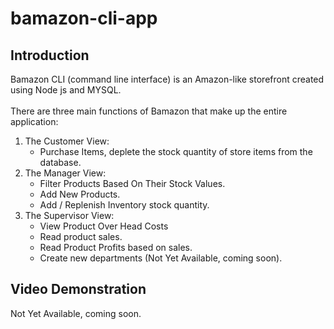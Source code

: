 # bamazon-cli-app

## Introduction
Bamazon CLI (command line interface) is an Amazon-like storefront created using Node js and MYSQL.<br>
<br>
There are three main functions of Bamazon that make up the entire application:
1. The Customer View:
   * Purchase Items, deplete the stock quantity of store items from the database.
2. The Manager View:
   * Filter Products Based On Their Stock Values.
   * Add New Products.
   * Add / Replenish Inventory stock quantity.
3. The Supervisor View:
   * View Product Over Head Costs
   * Read product sales.
   * Read Product Profits based on sales.
   * Create new departments (Not Yet Available, coming soon).


## Video Demonstration
Not Yet Available, coming soon.